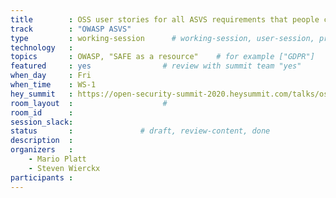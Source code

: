 ```yaml
---
title        : OSS user stories for all ASVS requirements that people can download and use
track        : "OWASP ASVS"
type         : working-session      # working-session, user-session, product-session
technology   :
topics       : OWASP, "SAFE as a resource"    # for example ["GDPR"]
featured     : yes                # review with summit team "yes"
when_day     : Fri
when_time    : WS-1
hey_summit   : https://open-security-summit-2020.heysummit.com/talks/oss-user-stories-for-all-asvs-requirements-that-people-can-download-and-us/
room_layout  :                    #
room_id      :
session_slack: 
status       :               # draft, review-content, done
description  :
organizers   :
    - Mario Platt
    - Steven Wierckx
participants :
---
```



<!--(add intro)

## WHY

(...)

## What

(...)

## Outcomes

(...)

## References

(...)


## Previous-->
